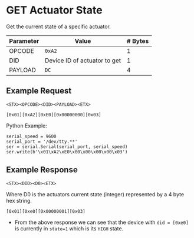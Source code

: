 # GET Actuator State

Get the current state of a specific actuator.

| Parameter | Value | # Bytes |
|-----------|-------|-------|
| OPCODE | `0xA2` | 1 |
| DID | Device ID of actuator to get | 1 |
| PAYLOAD | `DC` | 4 |

## Example Request

```
<STX><OPCODE><DID><PAYLOAD><ETX>
```

```
[0x01][0xA2][0xE0][0x00000000][0x03]
```

Python Example:

```
serial_speed = 9600
serial_port = '/dev/tty.**'
ser = serial.Serial(serial_port, serial_speed)
ser.write(b'\x01\xA2\xE0\x00\x00\x00\x00\x03')
```

## Example Response

```
<STX><DID><D0><ETX>
```

Where D0 is the actuators current state (integer) represented by a 4 byte hex string.

```
[0x01][0xe0][0x00000001][0x03]
```

* From the above response we can see that the device with `did = [0xe0]` is currently in `state=1` which is its `HIGH` state.
